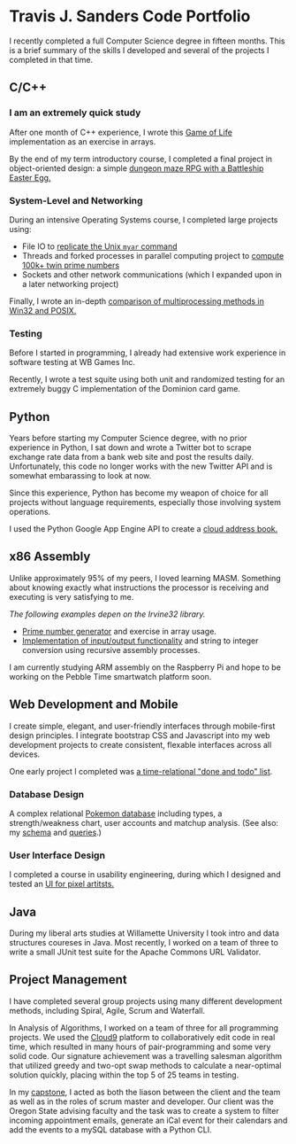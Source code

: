 # Travis J. Sanders Code Portfolio

I recently completed a full Computer Science degree in fifteen months. This is a brief summary of the skills I developed and several of the projects I completed in that time.

## C/C++

### I am an extremely quick study
After one month of C++ experience, I wrote this [Game of Life](https://github.com/tjsander/Life/blob/master/life.cpp) implementation as an exercise in arrays.

By the end of my term introductory course, I completed a final project in object-oriented design: a simple [dungeon maze RPG with a Battleship Easter Egg.](https://github.com/tjsander/CS165-Final-Project)

### System-Level and Networking
During an intensive Operating Systems course, I completed large projects using:
- File IO to [replicate the Unix `myar` command](https://github.com/tjsander/Portfolio/blob/master/myar)
- Threads and forked processes in parallel computing project to [compute 100k+ twin prime numbers](https://github.com/tjsander/Portfolio/blob/master/multiproc_twinprime)
- Sockets and other network communications (which I expanded upon in a later networking project)

Finally, I wrote an in-depth [comparison of multiprocessing methods in Win32 and POSIX.](http://tjsander.github.io/windows-api.html)

### Testing
Before I started in programming, I already had extensive work experience in software testing at WB Games Inc.

Recently, I wrote a test squite using both unit and randomized testing for an extremely buggy C implementation of the Dominion card game.

## Python

Years before starting my Computer Science degree, with no prior experience in Python, I sat down and wrote a Twitter bot to scrape exchange rate data from a bank web site and post the results daily. Unfortunately, this code no longer works with the new Twitter API and is somewhat embarassing to look at now.

Since this experience, Python has become my weapon of choice for all projects without language requirements, especially those involving system operations.

I used the Python Google App Engine API to create a [cloud address book.](http://brave-cursor-751.appspot.com/) 

## x86 Assembly

Unlike approximately 95% of my peers, I loved learning MASM. Something about knowing exactly what instructions the processor is receiving and executing is very satisfying to me.

*The following examples depen on the Irvine32 library.*

- [Prime number generator](https://github.com/tjsander/Portfolio/blob/master/assembly/assembly1.asm) and exercise in array usage.
- [Implementation of input/output functionality](https://github.com/tjsander/Portfolio/blob/master/assembly/assembly2.asm) and string to integer conversion using recursive assembly processes.

I am currently studying ARM assembly on the Raspberry Pi and hope to be working on the Pebble Time smartwatch platform soon.

## Web Development and Mobile
I create simple, elegant, and user-friendly interfaces through mobile-first design principles. I integrate bootstrap CSS and Javascript into my web development projects to create consistent, flexable interfaces across all devices.

One early project I completed was [a time-relational "done and todo" list](http://web.engr.oregonstate.edu/~sandetra/final/demo.html).

### Database Design
A complex relational [Pokemon database](http://web.engr.oregonstate.edu/~sandetra/pokedex/) including types, a strength/weakness chart, user accounts and matchup analysis. (See also: my [schema](https://github.com/tjsander/Portfolio/blob/master/sql/pokedex-definition.sql) and [queries](https://github.com/tjsander/Portfolio/blob/master/sql/pokedex-queries.sql).)

### User Interface Design
I completed a course in usability engineering, during which I designed and tested an [UI for pixel artitsts.](pixelator_design.pdf)

## Java
During my liberal arts studies at Willamette University I took intro and data structures coureses in Java. Most recently, I worked on a team of three to write a small JUnit test suite for the Apache Commons URL Validator.

## Project Management
I have completed several group projects using many different development methods, including Spiral, Agile, Scrum and Waterfall.

In Analysis of Algorithms, I worked on a team of three for all programming projects. We used the [Cloud9](https://c9.io/) platform to collaboratively edit code in real time, which resulted in many hours of pair-programming and some very solid code. Our signature achievement was a travelling salesman algorithm that utilized greedy and two-opt swap methods to calculate a near-optimal solution quickly, placing within the top 5 of 25 teams in testing.

In my [capstone](https://github.com/lathamfell/AAAH), I acted as both the liason between the client and the team as well as in the roles of scrum master and developer. Our client was the Oregon State advising faculty and the task was to create a system to filter incoming appointment emails, generate an iCal event for their calendars and add the events to a mySQL database with a Python CLI.
